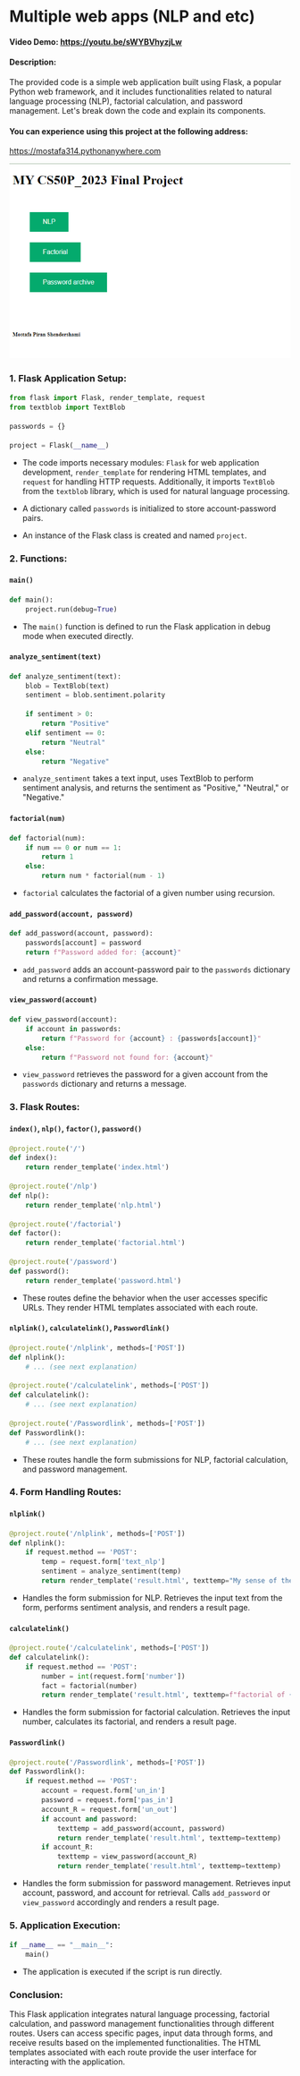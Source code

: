 # Multiple web apps (NLP and etc)
#### Video Demo:  <https://youtu.be/sWYBVhyzjLw>
#### Description:

The provided code is a simple web application built using Flask, a popular Python web framework, and it includes functionalities related to natural language processing (NLP), factorial calculation, and password management. Let's break down the code and explain its components.

#### You can experience using this project at the following address:
https://mostafa314.pythonanywhere.com
<p align="center">
 <img src="https://github.com/mostafapiran/CS50P_2023/blob/main/project/1.png">
</p>

### 1. Flask Application Setup:

```python
from flask import Flask, render_template, request
from textblob import TextBlob

passwords = {}

project = Flask(__name__)
```

- The code imports necessary modules: `Flask` for web application development, `render_template` for rendering HTML templates, and `request` for handling HTTP requests. Additionally, it imports `TextBlob` from the `textblob` library, which is used for natural language processing.

- A dictionary called `passwords` is initialized to store account-password pairs.

- An instance of the Flask class is created and named `project`.

### 2. Functions:

#### `main()`

```python
def main():
    project.run(debug=True)
```

- The `main()` function is defined to run the Flask application in debug mode when executed directly.

#### `analyze_sentiment(text)`

```python
def analyze_sentiment(text):
    blob = TextBlob(text)
    sentiment = blob.sentiment.polarity

    if sentiment > 0:
        return "Positive"
    elif sentiment == 0:
        return "Neutral"
    else:
        return "Negative"
```

- `analyze_sentiment` takes a text input, uses TextBlob to perform sentiment analysis, and returns the sentiment as "Positive," "Neutral," or "Negative."

#### `factorial(num)`

```python
def factorial(num):
    if num == 0 or num == 1:
        return 1
    else:
        return num * factorial(num - 1)
```

- `factorial` calculates the factorial of a given number using recursion.

#### `add_password(account, password)`

```python
def add_password(account, password):
    passwords[account] = password
    return f"Password added for: {account}"
```

- `add_password` adds an account-password pair to the `passwords` dictionary and returns a confirmation message.

#### `view_password(account)`

```python
def view_password(account):
    if account in passwords:
        return f"Password for {account} : {passwords[account]}"
    else:
        return f"Password not found for: {account}"
```

- `view_password` retrieves the password for a given account from the `passwords` dictionary and returns a message.

### 3. Flask Routes:

#### `index()`, `nlp()`, `factor()`, `password()`

```python
@project.route('/')
def index():
    return render_template('index.html')

@project.route('/nlp')
def nlp():
    return render_template('nlp.html')

@project.route('/factorial')
def factor():
    return render_template('factorial.html')

@project.route('/password')
def password():
    return render_template('password.html')
```

- These routes define the behavior when the user accesses specific URLs. They render HTML templates associated with each route.

#### `nlplink()`, `calculatelink()`, `Passwordlink()`

```python
@project.route('/nlplink', methods=['POST'])
def nlplink():
    # ... (see next explanation)

@project.route('/calculatelink', methods=['POST'])
def calculatelink():
    # ... (see next explanation)

@project.route('/Passwordlink', methods=['POST'])
def Passwordlink():
    # ... (see next explanation)
```

- These routes handle the form submissions for NLP, factorial calculation, and password management.

### 4. Form Handling Routes:

#### `nlplink()`

```python
@project.route('/nlplink', methods=['POST'])
def nlplink():
    if request.method == 'POST':
        temp = request.form['text_nlp']
        sentiment = analyze_sentiment(temp)
        return render_template('result.html', texttemp="My sense of the sentence you wrote is", temp=sentiment)
```

- Handles the form submission for NLP. Retrieves the input text from the form, performs sentiment analysis, and renders a result page.

#### `calculatelink()`

```python
@project.route('/calculatelink', methods=['POST'])
def calculatelink():
    if request.method == 'POST':
        number = int(request.form['number'])
        fact = factorial(number)
        return render_template('result.html', texttemp=f"factorial of {number} is:", temp=fact)
```

- Handles the form submission for factorial calculation. Retrieves the input number, calculates its factorial, and renders a result page.

#### `Passwordlink()`

```python
@project.route('/Passwordlink', methods=['POST'])
def Passwordlink():
    if request.method == 'POST':
        account = request.form['un_in']
        password = request.form['pas_in']
        account_R = request.form['un_out']
        if account and password:
            texttemp = add_password(account, password)
            return render_template('result.html', texttemp=texttemp)
        if account_R:
            texttemp = view_password(account_R)
            return render_template('result.html', texttemp=texttemp)
```

- Handles the form submission for password management. Retrieves input account, password, and account for retrieval. Calls `add_password` or `view_password` accordingly and renders a result page.

### 5. Application Execution:

```python
if __name__ == "__main__":
    main()
```

- The application is executed if the script is run directly.

### Conclusion:

This Flask application integrates natural language processing, factorial calculation, and password management functionalities through different routes. Users can access specific pages, input data through forms, and receive results based on the implemented functionalities. The HTML templates associated with each route provide the user interface for interacting with the application.
